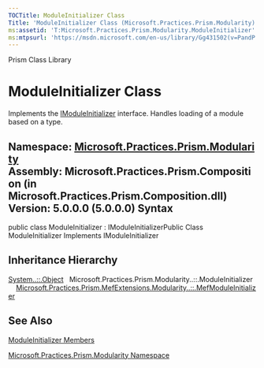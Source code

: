```yaml
---
TOCTitle: ModuleInitializer Class
Title: 'ModuleInitializer Class (Microsoft.Practices.Prism.Modularity)'
ms:assetid: 'T:Microsoft.Practices.Prism.Modularity.ModuleInitializer'
ms:mtpsurl: 'https://msdn.microsoft.com/en-us/library/Gg431502(v=PandP.50)'
---
```


Prism Class Library

ModuleInitializer Class
=======================

Implements the [IModuleInitializer](https://msdn.microsoft.com/t:microsoft.practices.prism.modularity.imoduleinitializer) interface. Handles loading of a module based on a type.

**Namespace:** [Microsoft.Practices.Prism.Modularity](https://msdn.microsoft.com/n:microsoft.practices.prism.modularity)
**Assembly:** Microsoft.Practices.Prism.Composition (in Microsoft.Practices.Prism.Composition.dll) Version: 5.0.0.0 (5.0.0.0)
Syntax
------

<span id="syntaxToggle"></span>public class ModuleInitializer : IModuleInitializerPublic Class ModuleInitializer Implements IModuleInitializer

Inheritance Hierarchy
---------------------

<span id="familyToggle"></span>[System..::.Object](http://msdn2.microsoft.com/en-us/library/e5kfa45b)
  Microsoft.Practices.Prism.Modularity..::.ModuleInitializer
    [Microsoft.Practices.Prism.MefExtensions.Modularity..::.MefModuleInitializer](https://msdn.microsoft.com/t:microsoft.practices.prism.mefextensions.modularity.mefmoduleinitializer)

See Also
--------

<span id="seeAlsoToggle"></span>
[ModuleInitializer Members](https://msdn.microsoft.com/allmembers.t:microsoft.practices.prism.modularity.moduleinitializer)

[Microsoft.Practices.Prism.Modularity Namespace](https://msdn.microsoft.com/n:microsoft.practices.prism.modularity)
